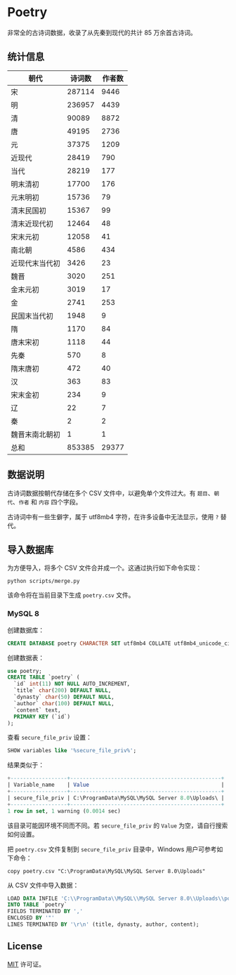 # Poetry

非常全的古诗词数据，收录了从先秦到现代的共计 85 万余首古诗词。

## 统计信息

| 朝代                   | 诗词数  | 作者数  |
|-----------------------|--------|--------|
| 宋                    | 287114 |   9446 |
| 明                    | 236957 |   4439 |
| 清                    |  90089 |   8872 |
| 唐                    |  49195 |   2736 |
| 元                    |  37375 |   1209 |
| 近现代                |  28419 |    790 |
| 当代                  |  28219 |    177 |
| 明末清初               |  17700 |    176 |
| 元末明初               |  15736 |     79 |
| 清末民国初             |  15367 |     99 |
| 清末近现代初           |  12464 |     48 |
| 宋末元初              |  12058 |     41 |
| 南北朝                |   4586 |    434 |
| 近现代末当代初         |   3426 |     23 |
| 魏晋                  |   3020 |    251 |
| 金末元初              |   3019 |     17 |
| 金                    |   2741 |    253 |
| 民国末当代初           |   1948 |      9 |
| 隋                    |   1170 |     84 |
| 唐末宋初              |   1118 |     44 |
| 先秦                  |    570 |      8 |
| 隋末唐初              |    472 |     40 |
| 汉                    |    363 |     83 |
| 宋末金初              |    234 |      9 |
| 辽                    |     22 |      7 |
| 秦                    |      2 |      2 |
| 魏晋末南北朝初          |      1 |      1 |
| 总和                  | 853385 |  29377 |

## 数据说明

古诗词数据按朝代存储在多个 CSV 文件中，以避免单个文件过大。有 `题目`、`朝代`、`作者` 和 `内容` 四个字段。

古诗词中有一些生僻字，属于 utf8mb4 字符，在许多设备中无法显示，使用 `?` 替代。

## 导入数据库

为方便导入，将多个 CSV 文件合并成一个。这通过执行如下命令实现：

```shell
python scripts/merge.py
```

该命令将在当前目录下生成 `poetry.csv` 文件。

### MySQL 8

创建数据库：

```sql
CREATE DATABASE poetry CHARACTER SET utf8mb4 COLLATE utf8mb4_unicode_ci;
```

创建数据表：

```sql
use poetry;
CREATE TABLE `poetry` (
  `id` int(11) NOT NULL AUTO_INCREMENT,
  `title` char(200) DEFAULT NULL,
  `dynasty` char(50) DEFAULT NULL,
  `author` char(100) DEFAULT NULL,
  `content` text,
  PRIMARY KEY (`id`)
);
```

查看 `secure_file_priv` 设置：

```sql
SHOW variables like '%secure_file_priv%';
```

结果类似于：

```sql
+------------------+------------------------------------------------+
| Variable_name    | Value                                          |
+------------------+------------------------------------------------+
| secure_file_priv | C:\ProgramData\MySQL\MySQL Server 8.0\Uploads\ |
+------------------+------------------------------------------------+
1 row in set, 1 warning (0.0014 sec)
```

该目录可能因环境不同而不同。若 `secure_file_priv` 的 `Value` 为空，请自行搜索如何设置。

把 `poetry.csv` 文件复制到 `secure_file_priv` 目录中，Windows 用户可参考如下命令：

```shell
copy poetry.csv "C:\ProgramData\MySQL\MySQL Server 8.0\Uploads"
```

从 CSV 文件中导入数据：

```sql
LOAD DATA INFILE 'C:\\ProgramData\\MySQL\\MySQL Server 8.0\\Uploads\\poetry.csv'
INTO TABLE `poetry`
FIELDS TERMINATED BY ','
ENCLOSED BY '"'
LINES TERMINATED BY '\r\n' (title, dynasty, author, content);
```

## License

[MIT](https://github.com/werner-wiki/Poetry/blob/master/LICENSE) 许可证。
